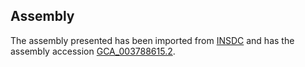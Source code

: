 
Assembly
--------

The assembly presented has been imported from 
[INSDC](http://www.insdc.org) and has the assembly accession
[GCA\_003788615.2](http://www.ebi.ac.uk/ena/data/view/GCA_003788615.2).

